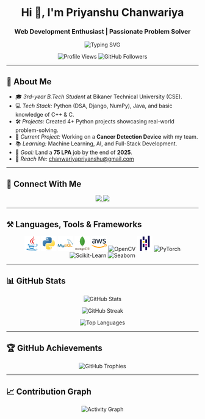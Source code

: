 <h1 align="center">Hi 👋, I'm Priyanshu Chanwariya</h1>
<h3 align="center">Web Development Enthusiast | Passionate Problem Solver</h3>

<p align="center">
  <img src="https://readme-typing-svg.demolab.com?font=Fira+Code&weight=600&size=20&duration=3000&pause=1000&center=true&vCenter=true&width=500&lines=Welcome+to+my+GitHub+Profile!;Always+Learning+and+Building+Something.;I+accept+365+Days+Challenge.;Follow+Me+On+YouTube+And+Instagram." alt="Typing SVG" />
</p>

<p align="center"> 
  <img src="https://komarev.com/ghpvc/?username=priyanshuchanwariya&label=Profile%20views&color=0e75b6&style=flat" alt="Profile Views" />
  <img src="https://img.shields.io/github/followers/priyanshuchanwariya?label=Followers&style=social" alt="GitHub Followers" />
</p>

---

## 🚀 About Me
- 🎓 *3rd-year B.Tech Student* at Bikaner Technical University (CSE).
- 💻 *Tech Stack:* Python (DSA, Django, NumPy), Java, and basic knowledge of C++ & C.
- 🛠️ *Projects:* Created 4+ Python projects showcasing real-world problem-solving.
- 🤖 *Current Project:* Working on a **Cancer Detection Device** with my team.
- 📚 *Learning:* Machine Learning, AI, and Full-Stack Development.
- 🎯 *Goal:* Land a **75 LPA** job by the end of **2025**.
- 📩 *Reach Me:* chanwariyapriyanshu@gmail.com

---

## 🔗 Connect With Me

<p align="center">
  <a href="https://www.linkedin.com/in/priyanshu-chanwariya-a28708254/" target="_blank">
    <img src="https://img.shields.io/badge/LinkedIn-0077B5?style=for-the-badge&logo=linkedin&logoColor=white"/>
  </a>
  <a href="#" target="_blank">
    <img src="https://img.shields.io/badge/Twitter-1DA1F2?style=for-the-badge&logo=twitter&logoColor=white"/>
  </a>
</p>

---

## ⚒️ Languages, Tools & Frameworks

<p align="center">
  <img src="https://raw.githubusercontent.com/devicons/devicon/master/icons/java/java-original.svg" alt="Java" width="40" height="40"/>
  <img src="https://raw.githubusercontent.com/devicons/devicon/master/icons/python/python-original.svg" alt="Python" width="40" height="40"/>
  <img src="https://raw.githubusercontent.com/devicons/devicon/master/icons/mysql/mysql-original-wordmark.svg" alt="MySQL" width="40" height="40"/>
  <img src="https://raw.githubusercontent.com/devicons/devicon/master/icons/mongodb/mongodb-original-wordmark.svg" alt="MongoDB" width="40" height="40"/>
  <img src="https://raw.githubusercontent.com/devicons/devicon/master/icons/amazonwebservices/amazonwebservices-original-wordmark.svg" alt="AWS" width="40" height="40"/>
  <img src="https://www.vectorlogo.zone/logos/opencv/opencv-icon.svg" alt="OpenCV" width="40" height="40"/>
  <img src="https://raw.githubusercontent.com/devicons/devicon/master/icons/pandas/pandas-original.svg" alt="Pandas" width="40" height="40"/>
  <img src="https://www.vectorlogo.zone/logos/pytorch/pytorch-icon.svg" alt="PyTorch" width="40" height="40"/>
  <img src="https://upload.wikimedia.org/wikipedia/commons/0/05/Scikit_learn_logo_small.svg" alt="Scikit-Learn" width="40" height="40"/>
  <img src="https://seaborn.pydata.org/_images/logo-mark-lightbg.svg" alt="Seaborn" width="40" height="40"/>
</p>

---

## 📊 GitHub Stats

<p align="center">
  <img src="https://github-readme-stats.vercel.app/api?username=priyanshuchanwariya&show_icons=true&theme=tokyonight" alt="GitHub Stats"/>
</p>

<p align="center">
  <img src="https://github-readme-streak-stats.herokuapp.com/?user=priyanshuchanwariya&theme=tokyonight" alt="GitHub Streak"/>
</p>

<p align="center">
  <img src="https://github-readme-stats.vercel.app/api/top-langs/?username=priyanshuchanwariya&layout=compact&theme=tokyonight" alt="Top Languages"/>
</p>

---

## 🏆 GitHub Achievements

<p align="center">
  <img src="https://github-profile-trophy.vercel.app/?username=priyanshuchanwariya&theme=darkhub" alt="GitHub Trophies"/>
</p>

---

## 📈 Contribution Graph

<p align="center">
  <img src="https://github-readme-activity-graph.vercel.app/graph?username=priyanshuchanwariya&theme=react-dark" alt="Activity Graph"/>
</p>
